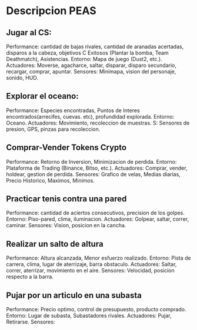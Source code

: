 # Descripcion PEAS

## Jugar al CS:
Performance: cantidad de bajas rivales, cantidad de aranadas acertadas, disparos a la cabeza, objetivos C Exitosos (Plantar la bomba, Team Deathmatch), Asistencias.
Entorno: Mapa de juego (Dust2, etc.).
Actuadores: Moverse, agacharce, saltar, disparar, disparo secundario, recargar, comprar, apuntar.
Sensores: Minimapa, vision del personaje, sonido, HUD.

## Explorar el oceano:
Performance: Especies encontradas, Puntos de Interes encontrados(arrecifes, cuevas. etc), profundidad explorada.
Entorno: Oceano.
Actuadores: Movimiento, recoleccion de muestras.
S: Sensores de presion, GPS, pinzas para recoleccion.

## Comprar-Vender Tokens Crypto
Performance: Retorno de Inversion, Minimizacion de perdida.
Entorno: Plataforma de Trading (Binance, Bitso, etc.).
Actuadores: Comprar, vender, holdear, gestion de perdida.
Sensores: Grafico de velas, Medias diarias, Precio Historico, Maximos, Minimos.

## Practicar tenis contra una pared
Performance: cantidad de aciertos consecutivos, precision de los golpes.
Entorno: Piso-pared, clima, iluminacion.
Actuadores: Golpear, saltar, correr, caminar.
Sensores: Vision, posicion en la cancha.

## Realizar un salto de altura
Performance: Altura alcanzada, Menor esfuerzo realizado.
Entorno: Pista de carrera, clima, lugar de aterrizaje, barra obstaculo.
Actuadores: Saltar, correr, aterrizar, movimiento en el aire.
Sensores: Velocidad, posicion respecto a la barra.

## Pujar por un articulo en una subasta
Performance: Precio optimo, control de presupuesto, producto comprado.
Entorno: Lugar de subasta, Subastadores rivales.
Actuadores: Pujar, Retirarse.
Sensores:
